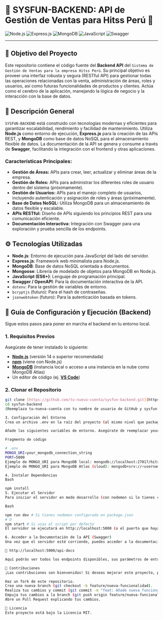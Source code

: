 # 🚀 SYSFUN-BACKEND: API de Gestión de Ventas para Hitss Perú 🚀

![Node.js](https://img.shields.io/badge/Node.js-339933?style=for-the-badge&logo=nodedotjs&logoColor=white)
![Express.js](https://img.shields.io/badge/Express.js-000000?style=for-the-badge&logo=express&logoColor=white)
![MongoDB](https://img.shields.io/badge/MongoDB-47A248?style=for-the-badge&logo=mongodb&logoColor=white)
![JavaScript](https://img.shields.io/badge/JavaScript-F7DF1E?style=for-the-badge&logo=javascript&logoColor=black)
![Swagger](https://img.shields.io/badge/Swagger-85EA2D?style=for-the-badge&logo=swagger&logoColor=black)

---

## 🎯 **Objetivo del Proyecto**

Este repositorio contiene el código fuente del **Backend API** del `Sistema de Gestión de Ventas para la empresa Hitss Perú`. Su principal objetivo es proveer una interfaz robusta y segura (RESTful API) para gestionar todas las operaciones relacionadas con la venta, administración de áreas, roles y usuarios, así como futuras funcionalidades de productos y clientes. Actúa como el cerebro de la aplicación, manejando la lógica de negocio y la interacción con la base de datos.

## 📝 **Descripción General**

`SYSFUN-BACKEND` está construido con tecnologías modernas y eficientes para garantizar escalabilidad, rendimiento y facilidad de mantenimiento. Utiliza **Node.js** como entorno de ejecución, **Express.js** para la creación de las APIs REST, y **MongoDB** como base de datos NoSQL para el almacenamiento flexible de datos. La documentación de la API se genera y consume a través de **Swagger**, facilitando la integración con el frontend y otras aplicaciones.

### **Características Principales:**

* **Gestión de Áreas:** APIs para crear, leer, actualizar y eliminar áreas de la empresa.
* **Gestión de Roles:** APIs para administrar los diferentes roles de usuario dentro del sistema (próximamente).
* **Gestión de Usuarios:** APIs para el manejo completo de usuarios, incluyendo autenticación y asignación de roles y áreas (próximamente).
* **Base de Datos NoSQL:** Utiliza MongoDB para un almacenamiento de datos flexible y escalable.
* **APIs RESTful:** Diseño de APIs siguiendo los principios REST para una comunicación eficiente.
* **Documentación Interactiva:** Integración con Swagger para una exploración y prueba sencilla de los endpoints.

## ⚙️ **Tecnologías Utilizadas**

* **Node.js**: Entorno de ejecución para JavaScript del lado del servidor.
* **Express.js**: Framework web minimalista para Node.js.
* **MongoDB**: Base de datos NoSQL orientada a documentos.
* **Mongoose**: Librería de modelado de objetos para MongoDB en Node.js.
* **JavaScript (ES6+)**: Lenguaje de programación principal.
* **Swagger / OpenAPI**: Para la documentación interactiva de la API.
* `dotenv`: Para la gestión de variables de entorno.
* `bcryptjs` (futuro): Para el hash de contraseñas.
* `jsonwebtoken` (futuro): Para la autenticación basada en tokens.

## 🚀 **Guía de Configuración y Ejecución (Backend)**

Sigue estos pasos para poner en marcha el backend en tu entorno local.

### **1. Requisitos Previos**

Asegúrate de tener instalado lo siguiente:

* [**Node.js**](https://nodejs.org/es/download/) (versión 14 o superior recomendada)
* [**npm**](https://docs.npmjs.com/downloading-and-installing-node-js-and-npm) (viene con Node.js)
* [**MongoDB**](https://www.mongodb.com/try/download/community) (instancia local o acceso a una instancia en la nube como MongoDB Atlas)
* Un editor de código (ej. [**VS Code**](https://code.visualstudio.com/))

### **2. Clonar el Repositorio**

```bash
git clone [https://github.com/tu-nueva-cuenta/sysfun-backend.git](https://github.com/tu-nueva-cuenta/sysfun-backend.git)
cd sysfun-backend
(Reemplaza tu-nueva-cuenta con tu nombre de usuario de GitHub y sysfun-backend con el nombre de tu repositorio)

3. Configuración del Entorno
Crea un archivo .env en la raíz del proyecto (al mismo nivel que package.json).

Añade las siguientes variables de entorno. Asegúrate de reemplazar your_mongodb_connection_string con la URL de conexión a tu base de datos MongoDB.

Fragmento de código

# .env
MONGO_URI=your_mongodb_connection_string
PORT=5000
Ejemplo de MONGO_URI para MongoDB local: mongodb://localhost:27017/hitss_peru_db
Ejemplo de MONGO_URI para MongoDB Atlas (cloud): mongodb+srv://<username>:<password>@cluster.mongodb.net/hitss_peru_db?retryWrites=true&w=majority

4. Instalar Dependencias
Bash

npm install
5. Ejecutar el Servidor
Para iniciar el servidor en modo desarrollo (con nodemon si lo tienes configurado, o node):

Bash

npm run dev # Si tienes nodemon configurado en package.json
# O
npm start # Si usas el script por defecto
El servidor se ejecutará en http://localhost:5000 (o el puerto que hayas configurado en .env).

6. Acceder a la Documentación de la API (Swagger)
Una vez que el servidor esté corriendo, puedes acceder a la documentación interactiva de la API en Swagger UI:

🔗 http://localhost:5000/api-docs

Aquí podrás ver todos los endpoints disponibles, sus parámetros de entrada, estructuras de respuesta y probar las APIs directamente.

🤝 Contribuciones
¡Las contribuciones son bienvenidas! Si deseas mejorar este proyecto, por favor sigue estos pasos:

Haz un fork de este repositorio.
Crea una nueva branch (git checkout -b feature/nueva-funcionalidad).
Realiza tus cambios y commit (git commit -m "feat: Añade nueva funcionalidad").
Empuja tus cambios a la branch (git push origin feature/nueva-funcionalidad).
Abre un Pull Request explicando tus cambios.

📄 Licencia
Este proyecto está bajo la Licencia MIT.